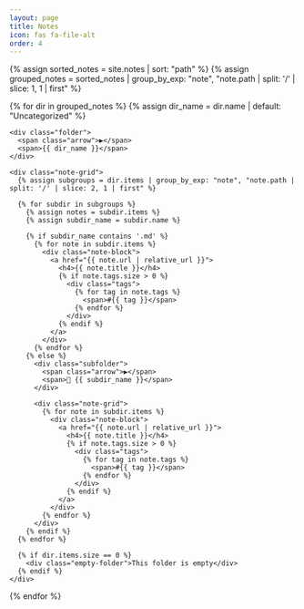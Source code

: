 ```yaml
---
layout: page
title: Notes
icon: fas fa-file-alt
order: 4
---
```


<style>
.folder {
  font-weight: bold;
  margin-top: 1.5rem;
  cursor: pointer;
  font-size: 1.2rem;
  display: flex;
  align-items: center;
  gap: 0.5rem;
  padding: 0.8rem 1rem;
  border-left: 4px solid #9370DB;
  border-radius: 0 8px 8px 0;
  transition: all 0.2s ease;
  background-color: rgba(147, 112, 219, 0.1);
}

.folder:hover {
  background-color: rgba(147, 112, 219, 0.2);
}

.subfolder {
  margin-left: 1.5rem;
  cursor: pointer;
  font-size: 1rem;
  display: flex;
  align-items: center;
  gap: 0.5rem;
  padding: 0.6rem 1rem;
  background-color: rgba(147, 112, 219, 0.05);
  border-radius: 6px;
  transition: all 0.2s ease;
}

.subfolder:hover {
  background-color: rgba(147, 112, 219, 0.15);
}

.arrow {
  font-size: 0.8em;
  color: #9370DB;
  transition: transform 0.2s ease;
}

.note-grid {
  display: none;
  flex-wrap: wrap;
  gap: 1rem;
  margin: 0.8rem 0 1.5rem 1.5rem;
}

.note-block {
  background: var(--card-bg);
  padding: 0.8rem 1rem;
  border-radius: 8px;
  box-shadow: 0 2px 5px rgba(0, 0, 0, 0.1);
  min-width: 200px;
  flex: 1 0 auto;
  transition: all 0.2s ease;
  border: 1px solid rgba(147, 112, 219, 0.1);
}

.note-block:hover {
  transform: translateY(-2px);
  box-shadow: 0 4px 8px rgba(147, 112, 219, 0.15);
  border-color: rgba(147, 112, 219, 0.3);
}

.note-block h4 {
  margin: 0 0 0.3rem 0;
  font-size: 1rem;
  white-space: nowrap;
  overflow: hidden;
  text-overflow: ellipsis;
  border-left: 3px solid #865dff;
  padding-left: 8px;
}

.note-block .tags {
  font-size: 0.8rem;
  color: #9370DB;
  display: flex;
  flex-wrap: wrap;
  gap: 0.3rem;
}

.note-block a {
  text-decoration: none;
  color: inherit;
  display: block;
}

.empty-folder {
  margin-left: 2rem;
  font-style: italic;
  font-size: 0.9rem;
  color: var(--text-muted);
}

/* Active states */
.folder.active {
  background-color: rgba(147, 112, 219, 0.2);
}

.folder.active .arrow {
  transform: rotate(90deg);
}

.subfolder.active {
  background-color: rgba(147, 112, 219, 0.15);
}

.subfolder.active .arrow {
  transform: rotate(90deg);
}
</style>

<script>
document.addEventListener('DOMContentLoaded', function() {
  // Handle folder clicks
  document.querySelectorAll('.folder').forEach(folder => {
    folder.addEventListener('click', function() {
      const arrow = this.querySelector('.arrow');
      const content = this.nextElementSibling;
      
      this.classList.toggle('active');
      arrow.textContent = this.classList.contains('active') ? '▼' : '▶';
      content.style.display = this.classList.contains('active') ? 'flex' : 'none';
    });
  });

  // Handle subfolder clicks
  document.querySelectorAll('.subfolder').forEach(subfolder => {
    subfolder.addEventListener('click', function(e) {
      e.stopPropagation(); // Prevent parent folder from triggering
      const arrow = this.querySelector('.arrow');
      const content = this.nextElementSibling;
      
      this.classList.toggle('active');
      arrow.textContent = this.classList.contains('active') ? '▼' : '▶';
      content.style.display = this.classList.contains('active') ? 'flex' : 'none';
    });
  });
});
</script>

{% assign sorted_notes = site.notes | sort: "path" %}
{% assign grouped_notes = sorted_notes | group_by_exp: "note", "note.path | split: '/' | slice: 1, 1 | first" %}

<div class="notes-container">
  {% for dir in grouped_notes %}
    {% assign dir_name = dir.name | default: "Uncategorized" %}
    
    <div class="folder">
      <span class="arrow">▶</span>
      <span>{{ dir_name }}</span>
    </div>
    
    <div class="note-grid">
      {% assign subgroups = dir.items | group_by_exp: "note", "note.path | split: '/' | slice: 2, 1 | first" %}
      
      {% for subdir in subgroups %}
        {% assign notes = subdir.items %}
        {% assign subdir_name = subdir.name %}
        
        {% if subdir_name contains '.md' %}
          {% for note in subdir.items %}
            <div class="note-block">
              <a href="{{ note.url | relative_url }}">
                <h4>{{ note.title }}</h4>
                {% if note.tags.size > 0 %}
                  <div class="tags">
                    {% for tag in note.tags %}
                      <span>#{{ tag }}</span>
                    {% endfor %}
                  </div>
                {% endif %}
              </a>
            </div>
          {% endfor %}
        {% else %}
          <div class="subfolder">
            <span class="arrow">▶</span>
            <span>📁 {{ subdir_name }}</span>
          </div>
          
          <div class="note-grid">
            {% for note in subdir.items %}
              <div class="note-block">
                <a href="{{ note.url | relative_url }}">
                  <h4>{{ note.title }}</h4>
                  {% if note.tags.size > 0 %}
                    <div class="tags">
                      {% for tag in note.tags %}
                        <span>#{{ tag }}</span>
                      {% endfor %}
                    </div>
                  {% endif %}
                </a>
              </div>
            {% endfor %}
          </div>
        {% endif %}
      {% endfor %}
      
      {% if dir.items.size == 0 %}
        <div class="empty-folder">This folder is empty</div>
      {% endif %}
    </div>
  {% endfor %}
</div>